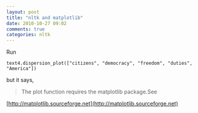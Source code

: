 ```yaml
---
layout: post
title: "nltk and matplotlib"
date: 2010-10-27 09:02
comments: true
categories: nltk 
---
```


Run


``text4.dispersion_plot(["citizens", "democracy", "freedom", "duties", "America"])``


but it says,


> The plot function requires the matplotlib package.See 

[http://matplotlib.sourceforge.net](http://matplotlib.sourceforge.net)

